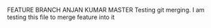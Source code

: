 FEATURE BRANCH
ANJAN KUMAR MASTER
Testing git merging. I am testing this file to merge feature into it
